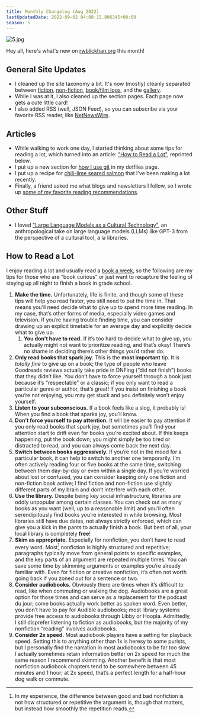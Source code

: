 ```yaml
---
title: Monthly Changelog (Aug 2022)
lastUpdatedDate: 2022-09-02 04:08:15.806345+00:00 
season: 5
---
```


![5.jpg](https://buttondown-attachments.s3.amazonaws.com/images/49325919-fdd6-4637-bbb3-0a757b4b52e0.jpg)

Hey all, here's what's new on [rwblickhan.org](https://rwblickhan.org) this month!

## General Site Updates

- I cleaned up the site taxonomy a bit. It's now (mostly) cleanly separated between [fiction](https://rwblickhan.org/fiction/), [non-fiction](https://rwblickhan.org/nonfiction/), [book/film logs](https://rwblickhan.org/logs/), and the [gallery](https://rwblickhan.org/gallery/).
- While I was at it, I also cleaned up the section pages. Each page now gets a cute little card!
- I also added RSS (well, JSON Feed), so you can subscribe via your favorite RSS reader, like [NetNewsWire](https://netnewswire.com).

## Articles

- While walking to work one day, I started thinking about some tips for reading a lot, which turned into an article: ["How to Read a Lot"](https://rwblickhan.org/nonfiction/reading-lots/), reprinted below.
- I put up a new section for [how I use git](https://rwblickhan.org/nonfiction/dotfiles/#git) in my dotfiles page.
- I put up a recipe for [chili-lime seared salmon](https://rwblickhan.org/recipes/chililimesalmon/) that I've been making a lot recently.
- Finally, a friend asked me what blogs and newsletters I follow, so I wrote up [some of my favorite reading recommendations](https://rwblickhan.org/nonfiction/reading-recs/).

## Other Stuff

- I loved ["Large Language Models as a Cultural Technology"](https://youtu.be/k7rPtFLH6yw), an anthropological take on large language models (LLMs) like GPT-3 from the perspective of a cultural tool, a la libraries.

## How to Read a Lot

I enjoy reading a lot and usually read a [book a week](https://rwblickhan.org/logs/), so the following are my tips for those who are “book curious” or just want to recapture the feeling of staying up all night to finish a book in grade school.

1. **Make the time.** Unfortunately, life is finite, and though some of these tips will help you read faster, you still need to put the time in. That means you’ll need decide what to give up to spend more time reading. In my case, that’s other forms of media, especially video games and television. If you’re having trouble finding time, you can consider drawing up an explicit timetable for an average day and explicitly decide what to give up.
   1. **You don’t have to read.** If it’s too hard to decide what to give up, you actually might not want to prioritize reading, and that’s okay! There’s no shame in deciding there’s other things you’d rather do.
2. **Only read books that spark joy.** This is the **most important** tip. It is _totally fine_ to give up on a book; the type of people who leave Goodreads reviews actually take pride in DNFing (“did not finish”) books that they didn’t like. You don’t have to force yourself through a book just because it’s “respectable” or a classic; if you only want to read a particular genre or author, that’s great! If you insist on finishing a book you’re not enjoying, you may get stuck and you definitely won’t enjoy yourself.
3. **Listen to your subconscious.** If a book feels like a slog, it probably is! When you find a book that sparks joy, you’ll know.
4. **Don’t force yourself to pay attention.** It will be easier to pay attention if you only read books that spark joy, but sometimes you’ll find your attention start to drift even for books you’re excited about. If this keeps happening, put the book down; you might simply be too tired or distracted to read, and you can always come back the next day.
5. **Switch between books aggressively.** If you’re not in the mood for a particular book, it can help to switch to another one temporarily. I’m often actively reading four or five books at the same time, switching between them day-by-day or even within a single day. If you’re worried about lost or confused, you can consider keeping only one fiction and non-fiction book active; I find fiction and non-fiction use slightly different parts of my brain and don’t interfere with each other.
6. **Use the library.** Despite being key social infrastructure, libraries are oddly unpopular among certain classes. You can check out as many books as you want (well, up to a reasonable limit) and you’ll often serendipitously find books you’re interested in while browsing. Most libraries still have due dates, not always strictly enforced, which can give you a kick in the pants to actually finish a book. But best of all, your local library is completely **free**!
7. **Skim as appropriate.** Especially for nonfiction, you don’t have to read every word. Most[^1] nonfiction is highly structured and repetitive; paragraphs typically move from general points to specific examples, and the key parts of an argument are repeated multiple times. You can save some time by skimming arguments or examples you’re already familiar with. Even for fiction or creative nonfiction, it’s often not worth going back if you zoned out for a sentence or two.
8. **Consider audiobooks.** Obviously there are times when it’s difficult to read, like when commuting or walking the dog. Audiobooks are a great option for those times and can serve as a replacement for the podcast du jour; some books actually work better as spoken word. Even better, you don’t have to pay for Audible audiobooks; most library systems provide free access to audiobooks through Libby or Hoopla. Admittedly, I still disprefer listening to fiction as audiobooks, but the majority of my nonfiction “reading” involves audiobooks.
9. **Consider 2x speed.** Most audiobook players have a setting for playback speed. Setting this to anything other than 1x is heresy to some purists, but I personally find the narration in most audiobooks to be far too slow. I actually sometimes retain information better on 2x speed for much the same reason I recommend skimming. Another benefit is that most nonfiction audiobook chapters tend to be somewhere between 45 minutes and 1 hour; at 2x speed, that’s a perfect length for a half-hour dog walk or commute.

[^1]: In my experience, the difference between good and bad nonfiction is not how structured or repetitive the argument is, though that matters, but instead how smoothly the repetition reads.